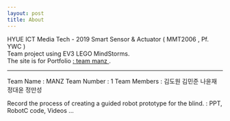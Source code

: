```yaml
---
layout: post
title: About
---
```

<p>
HYUE ICT Media Tech - 2019 Smart Sensor & Actuator ( MMT2006 , Pf. YWC )
<br>
Team project using EV3 LEGO MindStorms.
<br>
The site is for Portfolio <a href="https://team4nz.github.io/">: team manz </a>.
</p>

<hr>

<p>
Team Name : MANZ
Team Number : 1
Team Members : 김도원 김민준 나윤재 정대윤 정만성
</p>

<p>
Record the process of creating a guided robot prototype for the blind.
: PPT, RobotC code, Videos ...
</p>